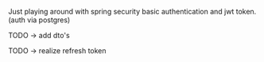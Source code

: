 Just playing around with spring security basic authentication and jwt token. (auth via postgres)

TODO -> add dto's

TODO -> realize refresh token
